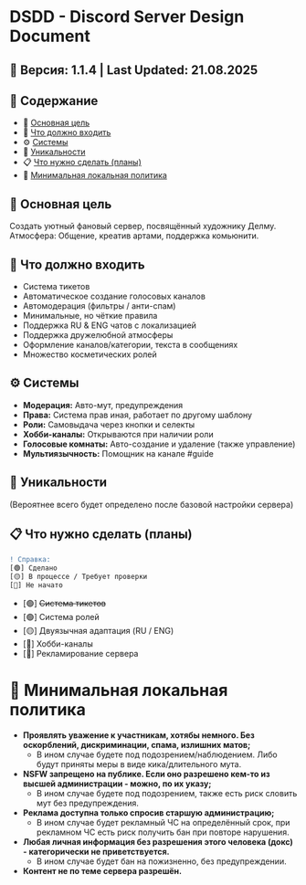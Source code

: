 # DSDD - Discord Server Design Document

## 📌 Версия: 1.1.4 | Last Updated: 21.08.2025

## 📑 Содержание
- 🎯 [Основная цель](#-основная-цель)
- 📌 [Что должно входить](#-что-должно-входить)
- ⚙️ [Системы](#️-системы)
- 🌟 [Уникальности](#-уникальности)
- 📋 [Что нужно сделать (планы)](#-что-нужно-сделать-планы)
- 📜 [Минимальная локальная политика](#-минимальная-локальная-политика)

## 🎯 Основная цель
Создать уютный фановый сервер, посвящённый художнику Делму.
Атмосфера: Общение, креатив артами, поддержка комьюнити.

## 📌 Что должно входить
- Система тикетов
- Автоматическое создание голосовых каналов
- Автомодерация (фильтры / анти-спам)
- Минимальные, но чёткие правила
- Поддержка RU & ENG чатов с локализацией
- Поддержка дружелюбной атмосферы
- Оформление каналов/категории, текста в сообщениях
- Множество косметических ролей

## ⚙️ Системы
- **Модерация:** Авто-мут, предупреждения
- **Права:** Система прав иная, работает по другому шаблону
- **Роли:** Самовыдача через кнопки и селекты
- **Хобби-каналы:** Открываются при наличии роли
- **Голосовые комнаты:** Авто-создание и удаление (также управление)
- **Мультиязычность:** Помощник на канале #guide

## 🌟 Уникальности
(Вероятнее всего будет определено после базовой настройки сервера)

## 📋 Что нужно сделать (планы)
```diff
! Справка:
[🟢] Сделано
[🟡] В процессе / Требует проверки
[🔴] Не начато
```
- [🟢] ~~Система тикетов~~
- [🟢] Система ролей
- [🟡] Двуязычная адаптация (RU / ENG)
- [🔴] Хобби-каналы
- [🔴] Рекламирование сервера

# 📜 Минимальная локальная политика
- **Проявлять уважение к участникам, хотябы немного. Без оскорблений, дискриминации, спама, излишних матов;**
   - В ином случае будете под подозрением/наблюдением. Либо будут приняты меры в виде кика/длительного мута.
- **NSFW запрещено на публике. Если оно разрешено кем-то из высшей администрации - можно, по их указу;**
   - В ином случае будете под подозрением, также есть риск словить мут без предупреждения.
- **Реклама доступна только спросив старшую администрацию;**
   - В ином случае будет рекламный ЧС на определённый срок, при рекламном ЧС есть риск получить бан при повторе нарушения.
- **Любая личная информация без разрешения этого человека (докс) - категорически не приветствуется.**
   - В ином случае будет бан на пожизненно, без предупреждении.
- **Контент не по теме сервера разрешён.**

